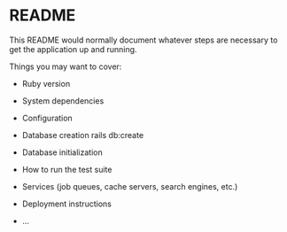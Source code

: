 # README

This README would normally document whatever steps are necessary to get the
application up and running.

Things you may want to cover:

* Ruby version

* System dependencies

* Configuration

* Database creation
  rails db:create

* Database initialization

* How to run the test suite

* Services (job queues, cache servers, search engines, etc.)

* Deployment instructions

* ...
